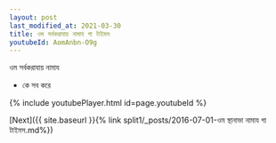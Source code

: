 ```yaml
---
layout: post
last_modified_at: 2021-03-30
title: ওম সর্বকরাযায় নামায গা টাইমস
youtubeId: AomAnbn-O9g
---
```

 
 
 ওম সর্বকরাযায় নামায  
 
 -  কে সব করে 
 
  
 
  
 
 
 
 
 
 


{% include youtubePlayer.html id=page.youtubeId %}
 
[Next]({{ site.baseurl }}{% link  split1/_posts/2016-07-01-ওম স্থানাভা নামায গা টাইমস.md%})
 
